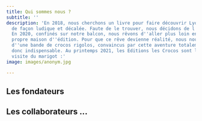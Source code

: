```yaml
---
title: Qui sommes nous ?
subtitle: ''
description: 'En 2018, nous cherchons un livre pour faire découvrir Lyon à nos enfants
  de façon ludique et décalée. Faute de le trouver, nous décidons de l''écrire nous-mêmes.
  En 2020, confinés sur notre balcon, nous rêvons d''aller plus loin en montant notre
  propre maison d''édition. Pour que ce rêve devienne réalité, nous nous entourons
  d''une bande de crocos rigolos, convaincus par cette aventure totalement déraisonnable,
  donc indispensable. Au printemps 2021, les Editions les Crocos sont là ! Petite
  visite du marigot :'
image: images/anonym.jpg

---
```

## Les fondateurs
<team display="founder"></team>

## Les collaborateurs ...
<team display="collaborator"></team>